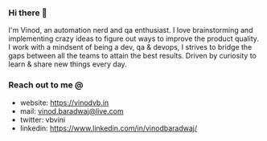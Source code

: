 ### Hi there 👋
I'm Vinod, an automation nerd and qa enthusiast. I love brainstorming and implementing crazy ideas to figure out ways to improve the product quality. I work with a mindsent of being a dev, qa & devops, I strives to bridge the gaps between all the teams to attain the best results.
Driven by curiosity to learn & share new things every day.

### Reach out to me @
- website: https://vinodvb.in
- mail: vinod.baradwaj@live.com
- twitter: vbvini
- linkedin: https://www.linkedin.com/in/vinodbaradwaj/
